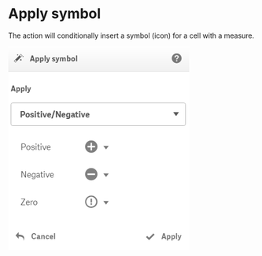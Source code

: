 # Apply symbol

The action will conditionally insert a symbol \(icon\) for a cell with a measure.

![](../.gitbook/assets/applysymbolaction.png)

